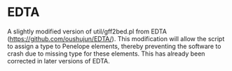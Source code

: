 # EDTA

A slightly modified version of util/gff2bed.pl from EDTA (https://github.com/oushujun/EDTA/). This modification will allow the script to assign a type to Penelope elements, thereby preventing the software to crash due to missing type for these elements. This has already been corrected in later versions of EDTA.
